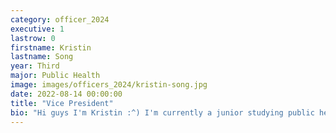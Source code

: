 ```yaml
---
category: officer_2024
executive: 1
lastrow: 0
firstname: Kristin
lastname: Song
year: Third
major: Public Health
image: images/officers_2024/kristin-song.jpg
date: 2022-08-14 00:00:00
title: "Vice President"
bio: "Hi guys I'm Kristin :^) I'm currently a junior studying public health. If you don’t see my computer out at the courts I’m probably not there. I would love to meet you guys so please don't be afraid of reaching out, I'm not scary I swear!"
---
```

